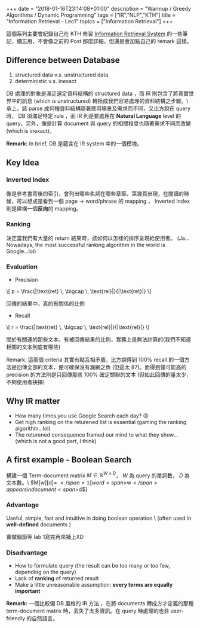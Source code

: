 +++
date =  "2018-01-16T23:14:08+01:00"
description = "Warmup / Greedy Algorithms / Dynamic Programming"
tags = ["IR","NLP","KTH"]
title =  "Information Retrieval - Lec1"
topics = ["Information Retrieval"]
+++

這個系列主要會紀錄自己在 KTH 修習 [Information Retrieval System](https://www.kth.se/student/kurser/kurs/DD2476?l=en) 的一些筆記，備忘用，不會像之前的 Post 那麼詳細，但還是會加點自己的 remark 這樣。

<!--more-->

## Difference between Database

1. structured data v.s. unstructured data
2. deterministic v.s. inexact

DB 處理的對象是滿足選定資料結構的 structured data ，而 IR 則包含了將真實世界中的訊息 (which is unstructured) 轉換成我們容易處理的資料結構之步驟。\\
承上，該 parse 成何種資料結構隨著應用場景及需求而不同，又比方說在 query 時， DB 須滿足特定 rule ，而 IR 則是要處理在 **Natural Language** level 的 query，另外，像是計算 document 與 query 的相關程度也隨著需求不同而改變 (which is inexact)。

**Remark:** In brief, DB 是蘊含在 IR system 中的一個模塊。

## Key Idea

### Inverted Index

像是參考書背後的索引，會列出哪些名詞在哪些章節、第幾頁出現，在閱讀的時候，可以想成是看到一個 page <span>$\rightarrow$</span> word/phrase 的 mapping ， Inverted Index 則是建構一個**反向**的 mapping。

### Ranking
決定當我們有大量的 return 結果時，該如何以怎樣的排序呈現給使用者。 (Ja...  Nowadays, the most successful ranking algorithm in the world is Google...lol)

### Evaluation

* Precision

<div>
\[
p = \frac{|\text{ret} \, \bigcap \, \text{rel}|}{|\text{ret}|}
\]
</div>

回傳的結果中，真的有關係的比例

* Recall

<div>
\[
r = \frac{|\text{ret} \, \bigcap \, \text{rel}|}{|\text{rel}|}
\]
</div>

關於有關連的那些文本，有被回傳結果的比例，實務上是無法計算的(我們不知道相關的文本到底有哪些)

Remark: 這兩個 criteria 其實有點互相矛盾，比方說得到 <span>$100 \%$</span> recall 的一個方法是回傳全部的文本，便可確保沒有漏網之魚 (但這太 87)。而得到僅可能高的precision 的方法則是只回傳那些 <span>$100 \%$</span> 確定關聯的文本 (但如此回傳的量太少，不夠使用者抉擇)

## Why IR matter

* How many times you use Google Search each day? 😉
* Get high ranking on the returened list is essential (gaming the ranking
  algorithm...lol)
* The returened consequence framed our mind to what they show... (which is not a
  good part, I think)


## A first example - Boolean Search

構建一個 Term-document matrix <span>$M \in \mathbb{R}^{W \times D}$</span>，
<span>$W$</span>
為 query 的單詞數， <span>$D$</span> 為文本數。\\
<span>$M[w][d]= $</span> 𝟙[word <span>$w$</span> appears
in document <span>$d$</span>]


### Advantage

Useful, simple, fast and intuitive in doing boolean operation \\
(often used in **well-defined** documents )

實做細節等 lab 1寫完再來補上XD

### Disadvantage

* How to formulate query (the result can be too many or too few, depending on
  the query)
* Lack of **ranking** of returned result
* Make a little unreasonable assumption: **every terms are equally important**

**Remark:** 一個比較偏 DB 風格的 IR 方法 ，在將 documents 轉成方才定義的那種 term-document matrix 時，丟失了太多資訊。在 query 時處理的也非 user-friendly 的自然語言。

